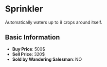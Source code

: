 # Sprinkler

Automatically waters up to 8 crops around itself.

## Basic Information

- **Buy Price**: 500$
- **Sell Price**: 320$
- **Sold by Wandering Salesman**: NO